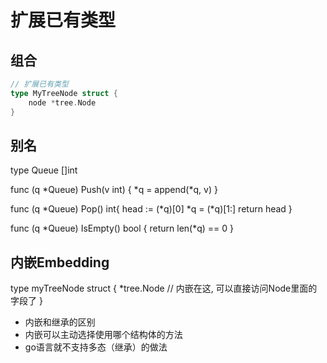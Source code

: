 # 扩展已有类型


## 组合
```go
// 扩展已有类型
type MyTreeNode struct {
    node *tree.Node
}
```

## 别名

type Queue []int

func (q *Queue) Push(v int) {
    *q = append(*q, v)
}

func (q *Queue) Pop() int{
    head := (*q)[0]
    *q = (*q)[1:]
    return head
}

func (q *Queue) IsEmpty() bool {
    return len(*q) == 0
}

## 内嵌Embedding
type myTreeNode struct {
    *tree.Node // 内嵌在这, 可以直接访问Node里面的字段了
}

- 内嵌和继承的区别
- 内嵌可以主动选择使用哪个结构体的方法
- go语言就不支持多态（继承）的做法
